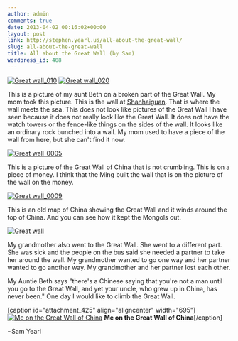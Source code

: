 ```yaml
---
author: admin
comments: true
date: 2013-04-02 00:16:02+00:00
layout: post
link: http://stephen.yearl.us/all-about-the-great-wall/
slug: all-about-the-great-wall
title: All about the Great Wall (by Sam)
wordpress_id: 408
---
```


[![Great wall_010](http://sjy.yearl.us/wp-content/uploads/2013/04/Great-wall_010-1024x662.jpg)](http://sjy.yearl.us/wp-content/uploads/2013/04/Great-wall_010.jpg) [![Great wall_020](http://sjy.yearl.us/wp-content/uploads/2013/04/Great-wall_020-1024x662.jpg)](http://sjy.yearl.us/wp-content/uploads/2013/04/Great-wall_020.jpg)

This is a picture of my aunt Beth on a broken part of the Great Wall. My mom took this picture. This is the wall at [Shanhaiguan](http://www.travelchinaguide.com/china_great_wall/scene/hebei/shanhaiguan/). That is where the wall meets the sea. This does not look like pictures of the Great Wall I have seen because it does not really look like the Great Wall. It does not have the watch towers or the fence-like things on the sides of the wall. It looks like an ordinary rock bunched into a wall. My mom used to have a piece of the wall from here, but she can't find it now.

[![Great wall_0005](http://sjy.yearl.us/wp-content/uploads/2013/04/Great-wall_0005-e1364904828211-716x1024.jpg)](http://sjy.yearl.us/wp-content/uploads/2013/04/Great-wall_0005-e1364904828211.jpg)





This is a picture of the Great Wall of China that is not crumbling. This is on a piece of money. I think that the Ming built the wall that is on the picture of the wall on the money.

[![Great wall_0009](http://sjy.yearl.us/wp-content/uploads/2013/04/Great-wall_0009-e1364904660728-1024x462.jpg)](http://sjy.yearl.us/wp-content/uploads/2013/04/Great-wall_0009-e1364904660728.jpg)



This is an old map of China showing the Great Wall and it winds around the top of China. And you can see how it kept the Mongols out.

[![Great wall](http://sjy.yearl.us/wp-content/uploads/2013/04/Great-wall-e1364904763902-707x1024.jpg)](http://sjy.yearl.us/wp-content/uploads/2013/04/Great-wall-e1364904763902.jpg)



My grandmother also went to the Great Wall. She went to a different part. She was sick and the people on the bus said she needed a partner to take her around the wall. My grandmother wanted to go one way and her partner wanted to go another way. My grandmother and her partner lost each other.

My Auntie Beth says "there's a Chinese saying that you're not a man until you go to the Great Wall, and yet your uncle, who grew up in China, has never been." One day I would like to climb the Great Wall.

[caption id="attachment_425" align="aligncenter" width="695"][![Me on the Great Wall of China](http://sjy.yearl.us/wp-content/uploads/2013/04/great_wall_drawing-e1364904443445-1024x747.jpg)](http://sjy.yearl.us/wp-content/uploads/2013/04/great_wall_drawing-e1364904443445.jpg) **Me on the Great Wall of China**[/caption]

~Sam Yearl




